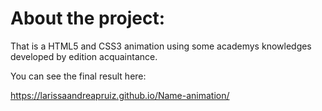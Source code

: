 # About the project:

That is a HTML5 and CSS3 animation using some academys knowledges developed by edition acquaintance.

You can see the final result here:

https://larissaandreapruiz.github.io/Name-animation/
